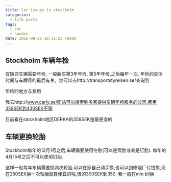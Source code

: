 ```yaml
---
title: Car issues in stockholm
categories:
  - life posts
tags:
  - car
  - sweden
date: 2016-09-25 10:31:23 +0200
---
```


## Stockholm 车辆年检

在瑞典车辆需要年检, 一般新车第3年年检, 第5年年检,之后每年一次. 年检的具体时间与车牌号的最后有关。你可以去http://transportstyrelsen.se/查询到

年检的地方与费用

我去http://www.carly.se/网站可以搜索到多家提供车辆年检服务的公司,费用359SEK到430SEK不等

目前看在stockholm地区DERKA的359SEK是最便宜的

## 车辆更换轮胎

Stockholm每年的12月1号之后,车辆需要使用冬胎(可以是雪胎或者是钉胎). 每年的4月15号之后不可以使用钉胎.

这样一般每年车辆需要换两次轮胎,可以在家自己动手换,也可以到修理厂付钱换,现在250SEK换一次轮胎就算便宜的啦,贵的300SEK到350. 我一般在min bil换
